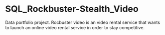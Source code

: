 # SQL_Rockbuster-Stealth_Video
Data portfolio project. Rocbuster video is an video rental service that wants to launch an online video rental service in order to stay  competitive.
